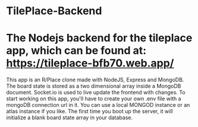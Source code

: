 # TilePlace-Backend
# The Nodejs backend for the tileplace app, which can be found at:  https://tileplace-bfb70.web.app/

This app is an R/Place clone made with NodeJS, Express and MongoDB. The board state is stored as a two dimensional array inside a MongoDB document. Socket.io is used to live update the frontend with changes. To start working on this app, you'll have to create your own .env file with a mongoDB connection url in it. You can use a local MONGOD instance or an atlas instance if you like. The first time you boot up the server, it will initialize a blank board state array in your database.
